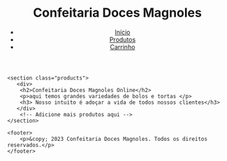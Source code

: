
<!DOCTYPE html>
<html lang="pt-br">
<head>
    <meta charset="UTF-8">
    <meta name="viewport" content="width=device-width, initial-scale=1.0">
    <link rel="stylesheet" href="estilo/index.css">
    <title>Minha Loja</title>
</head>
<body>
    <header>
        <h1> Confeitaria Doces Magnoles </h1>
        <nav>
            <ul>
                <li><a href="index.html">Início</a></li>
                <li><a href="produto.html">Produtos</a></li>
                <li><a href="#">Carrinho</a></li>
            </ul>
        </nav>
    </header>

    <section class="products">
       <div> 
        <h2>Confeitaria Doces Magnoles Online</h2> 
        <p>aqui temos grandes variedades de bolos e tortas </p>
        <h3> Nosso intuito é adoçar a vida de todos nossos clientes</h3> 
       </div>
        <!-- Adicione mais produtos aqui -->
    </section>

    <footer>
        <p>&copy; 2023 Confeitaria Doces Magnoles. Todos os direitos reservados.</p>
    </footer>
</body>
</html>
